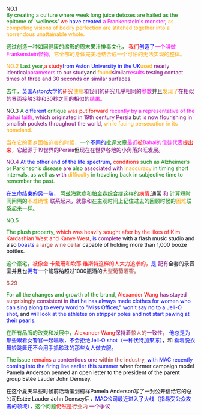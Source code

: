 NO.1  
</font><font color=Green>By creating a culture where week long juice detoxes are hailed as the epitome of 'wellness' </font> <font color=Red>we </font><font color=Blue>have created </font><font color=Magenta>a Frankenstein's monster</font>, </font><font color=Orange>as competing visions of bodily perfection are stitched together into a horrendous unattainable whole. 
    
</font> <font color=Green>通过创造一种如同健康的缩影的周末果汁排毒文化，</font> <font color=Red>我们</font><font color=Blue>创造了</font><font color=Magenta>一个叫做Frankenstein怪物，</font><font color=Orange>它全部的身体完美地结合成一个可怕的无法实现的整体。

NO.2
</font><font color=Green>Last year,</font><font color=Red>a study</font><font color=Blue>from Aston University in the UK</font><font color=Orange>used </font><font color=Purple>nearly identical</font><font color=Magenta>parameters </font><font color=Purple>to our study</font>and </font><font color=Orange>found</font><font color=Purple>similar</font><font color=Magenta>results </font><font color=Purple>testing contact times of three and 30 seconds on similar surfaces.

</font><font color=Green>去年，</font><font color=Blue>英国Aston大学的</font><font color=Red>研究</font><font color=Orange>使用</font><font color=Purple>和我们的研究几乎相同的</font><font color=Magenta>参数</font>并且</font><font color=Orange>发现了</font><font color=Purple>在相似的界面接触3秒和30秒之间的相似的</font><font color=Magenta>结果。</font>

NO.3
</font><font color=Green>A </font><font color=Blue>different </font><font color=Green>critique </font><font color=Red>was put forward </font><font color=Magenta>recently by a representative of the Bahai faith, </font><font color=Purple>which originated in 19th century Persia </font>but </font><font color=Purple>is now flourishing in smallish pockets throughout the world, </font><font color=Orange>while facing persecution in its homeland.

</font><font color=Orange>当在它的家乡面临迫害的时候，</font><font color=Green>一个</font><font color=Blue>不同的</font><font color=Green>批评文章</font><font color=Magenta>最近</font><font color=Red>被</font><font color=Magenta>Bahai的信徒代表</font><font color=Red>提出来，</font><font color=Purple>它起源于19世界的Persia</font>但</font><font color=Purple>现在在世界各地的小角落兴旺发展。

NO.4
</font><font color=Blue>At the other end of the life spectrum, </font><font color=Red>conditions</font><font color=Green> such as Alzheimer’s or Parkinson’s disease </font><font color=Purple>are </font><font color=Green> also </font><font color=Purple>associated with </font><font color=Orange>inaccuracy</font><font color=Green> in timing short intervals, as well as</font><font color=Purple> with </font><font color=Orange>difficulty </font><font color=Green>in traveling back in subjective time to remember the past.

</font><font color=Blue>在生命结束的另一端，</font><font color=Green> 阿兹海默症和帕金森综合症这样的</font><font color=Red>病情,</font>通常 </font><font color=Purple>和</font><font color=Green> 计算短时间间隔的</font><font color=Orange>不准确性</font><font color=Purple> 联系起来，就像</font><font color=Purple>和</font><font color=Green>在主观时间上记住过去的回顾时候的</font><font color=Orange>困难</font><font color=Green>联系起来一样。

NO.5

</font><font color=Green>The plush property, </font><font color=Red>which was heavily sought after by the likes of Kim Kardashian West and Kanye West, </font><font color=Blue>is</font><font color=Purple> complete </font><font color=Orgnge>with a flash music studio and</font><font color=Orgnge> also </font><font color=Blue>boasts </font><font color=Brown>a large wine cellar</font><font color=Orgnge> capable of holding more than 1,000 booze bottles.

</font><font color=Green>这个豪宅，</font><font color=Red>被像金·卡戴珊和坎耶·维斯特这样的人大力追求的，</font><font color=Blue>是</font><font color=Purple> 配有</font><font color=Orgnge>全套的录音室并且</font><font color=Orgnge>也</font><font color=Blue>拥有</font><font color=Orgnge>一个能容纳超过1000瓶酒的</font><font color=Brown>大型葡萄酒窖。

6.29

</font><font color=Green>For all the changes and growth of the brand, </font><font color=Red>Alexander Wang </font><font color=Purple>has stayed</font><font color=Brown> surprisingly </font><font color=Purple>consistent in</font><font color=Blue> that he has always made clothes for women who can sing along to every word to "Miss Officer," won't say no to a Jell-O shot, </font><font color=Orgnge>and </font><font color=Blue>will look at the athletes on stripper poles and not start pawing at their pearls.

</font><font color=Green>在所有品牌的改变和发展中，</font><font color=Red>Alexander Wang</font><font color=Purple>保持着</font><font color=Brown>惊人的</font><font color=Purple>一致性， </font><font color=Blue>他总是为那些跟着女警官一起唱歌，不会拒绝Jell-O shot（一种伏特加果冻），</font><font color=Orgnge>和 </font><font color=Blue>看着脱衣舞娘跳舞还不会用手抓珍珠的那些女人做衣服。

</font><font color=Green>The issue</font><font color=Red> remains</font><font color=Purple> a contentious one</font><font color=Brown> within the industry,</font><font color=Blue> with MAC recently coming into the firing line earlier this summer</font><font color=Orgnge> when former campaign model Pamela Anderson penned an open letter to the president of the parent group Estée Lauder John Demsey.

</font><font color=Orgnge>在这个夏天早些时候前活动策划榜样Pamela Anderson写了一封公开信给它的总公司Estée Lauder John Demsey后，</font><font color=Blue>MAC公司最近进入了火线（指易受公众攻击的领域），</font><font color=Green>这个问题</font><font color=Red>仍然是</font><font color=Brown>行业内</font><font color=Purple> 一个争议